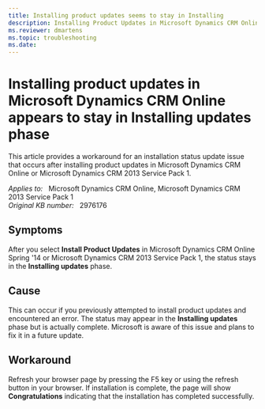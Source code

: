 ```yaml
---
title: Installing product updates seems to stay in Installing
description: Installing Product Updates in Microsoft Dynamics CRM Online appears to stay in Installing updates phase. Provides a workaround.
ms.reviewer: dmartens
ms.topic: troubleshooting
ms.date: 
---
```

# Installing product updates in Microsoft Dynamics CRM Online appears to stay in Installing updates phase

This article provides a workaround for an installation status update issue that occurs after installing product updates in Microsoft Dynamics CRM Online or Microsoft Dynamics CRM 2013 Service Pack 1.

_Applies to:_ &nbsp; Microsoft Dynamics CRM Online, Microsoft Dynamics CRM 2013 Service Pack 1  
_Original KB number:_ &nbsp; 2976176

## Symptoms

After you select **Install Product Updates** in Microsoft Dynamics CRM Online Spring '14 or Microsoft Dynamics CRM 2013 Service Pack 1, the status stays in the **Installing updates** phase.

## Cause

This can occur if you previously attempted to install product updates and encountered an error. The status may appear in the **Installing updates** phase but is actually complete. Microsoft is aware of this issue and plans to fix it in a future update.

## Workaround

Refresh your browser page by pressing the F5 key or using the refresh button in your browser. If installation is complete, the page will show **Congratulations** indicating that the installation has completed successfully.

